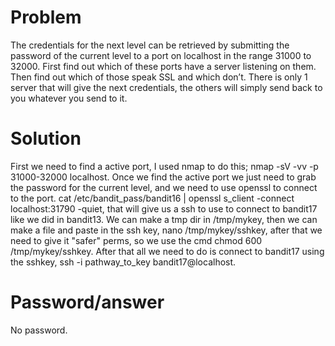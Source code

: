 # Problem
The credentials for the next level can be retrieved by submitting the password of the current level to a port on localhost in the range 31000 to 32000. First find out which of these ports have a server listening on them. Then find out which of those speak SSL and which don’t. There is only 1 server that will give the next credentials, the others will simply send back to you whatever you send to it.

# Solution
First we need to find a active port, I used nmap to do this; nmap -sV -vv -p 31000-32000 localhost. Once we find the active port we just need to grab the password for the current level, and we need to use
openssl to connect to the port. cat /etc/bandit_pass/bandit16 | openssl s_client -connect localhost:31790 -quiet, that will give us a ssh to use to connect to bandit17 like we did in bandit13. We can make a
tmp dir in /tmp/mykey, then we can make a file and paste in the ssh key, nano /tmp/mykey/sshkey, after that we need to give it "safer" perms, so we use the cmd chmod 600 /tmp/mykey/sshkey. After that
all we need to do is connect to bandit17 using the sshkey, ssh -i pathway_to_key bandit17@localhost. 

# Password/answer
No password.
